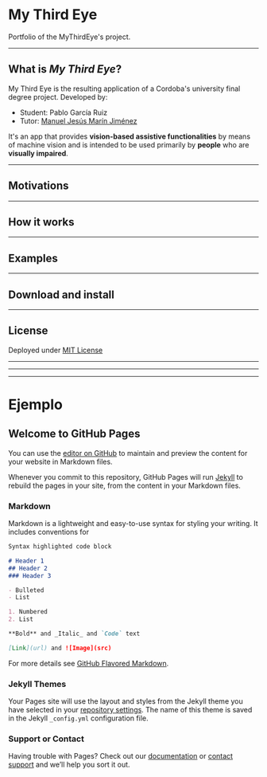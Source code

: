 # My Third Eye

Portfolio of the MyThirdEye's project.

---
## What is _My Third Eye_?
My Third Eye is the resulting application of a Cordoba's university final degree project. Developed by:
- Student: Pablo García Ruiz
- Tutor: [Manuel Jesús Marín Jiménez](https://github.com/mjmarin) 

It's an app that provides **vision-based assistive functionalities** by means of machine vision and is intended to be used primarily by **people** who are **visually impaired**.

---
## Motivations



---
## How it works



---
## Examples



---
## Download and install



---
## License

Deployed under [MIT License]()

---
---
---
# Ejemplo

## Welcome to GitHub Pages

You can use the [editor on GitHub](https://github.com/PGR-TFG/TFG-Page/edit/main/README.md) to maintain and preview the content for your website in Markdown files.

Whenever you commit to this repository, GitHub Pages will run [Jekyll](https://jekyllrb.com/) to rebuild the pages in your site, from the content in your Markdown files.

### Markdown

Markdown is a lightweight and easy-to-use syntax for styling your writing. It includes conventions for

```markdown
Syntax highlighted code block

# Header 1
## Header 2
### Header 3

- Bulleted
- List

1. Numbered
2. List

**Bold** and _Italic_ and `Code` text

[Link](url) and ![Image](src)
```

For more details see [GitHub Flavored Markdown](https://guides.github.com/features/mastering-markdown/).

### Jekyll Themes

Your Pages site will use the layout and styles from the Jekyll theme you have selected in your [repository settings](https://github.com/PGR-TFG/TFG-Page/settings/pages). The name of this theme is saved in the Jekyll `_config.yml` configuration file.

### Support or Contact

Having trouble with Pages? Check out our [documentation](https://docs.github.com/categories/github-pages-basics/) or [contact support](https://support.github.com/contact) and we’ll help you sort it out.
